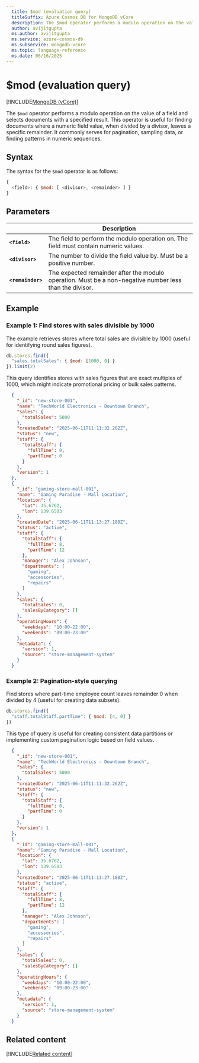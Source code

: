 ```yaml
---
  title: $mod (evaluation query) 
  titleSuffix: Azure Cosmos DB for MongoDB vCore
  description: The $mod operator performs a modulo operation on the value of a field and selects documents with a specified result.
  author: avijitgupta
  ms.author: avijitgupta
  ms.service: azure-cosmos-db
  ms.subservice: mongodb-vcore
  ms.topic: language-reference
  ms.date: 06/16/2025
---
```


# $mod (evaluation query)

[!INCLUDE[MongoDB (vCore)](~/reusable-content/ce-skilling/azure/includes/cosmos-db/includes/appliesto-mongodb-vcore.md)]

The `$mod` operator performs a modulo operation on the value of a field and selects documents with a specified result. This operator is useful for finding documents where a numeric field value, when divided by a divisor, leaves a specific remainder. It commonly serves for pagination, sampling data, or finding patterns in numeric sequences.

## Syntax

The syntax for the `$mod` operator is as follows:

```javascript
{
  <field>: { $mod: [ <divisor>, <remainder> ] }
}
```

## Parameters

| | Description |
| --- | --- |
| **`<field>`** | The field to perform the modulo operation on. The field must contain numeric values. |
| **`<divisor>`** | The number to divide the field value by. Must be a positive number. |
| **`<remainder>`** | The expected remainder after the modulo operation. Must be a non-negative number less than the divisor. |

## Example

### Example 1: Find stores with sales divisible by 1000

The example retrieves stores where total sales are divisible by 1000 (useful for identifying round sales figures).

```javascript
db.stores.find({
  "sales.totalSales": { $mod: [1000, 0] }
}).limit(2)
```

This query identifies stores with sales figures that are exact multiples of 1000, which might indicate promotional pricing or bulk sales patterns.

```json
  {
    "_id": "new-store-001",
    "name": "TechWorld Electronics - Downtown Branch",
    "sales": {
      "totalSales": 5000
    },
    "createdDate": "2025-06-11T11:11:32.262Z",
    "status": "new",
    "staff": {
      "totalStaff": {
        "fullTime": 0,
        "partTime": 0
      }
    },
    "version": 1
  },
  {
    "_id": "gaming-store-mall-001",
    "name": "Gaming Paradise - Mall Location",
    "location": {
      "lat": 35.6762,
      "lon": 139.6503
    },
    "createdDate": "2025-06-11T11:13:27.180Z",
    "status": "active",
    "staff": {
      "totalStaff": {
        "fullTime": 8,
        "partTime": 12
      },
      "manager": "Alex Johnson",
      "departments": [
        "gaming",
        "accessories",
        "repairs"
      ]
    },
    "sales": {
      "totalSales": 0,
      "salesByCategory": []
    },
    "operatingHours": {
      "weekdays": "10:00-22:00",
      "weekends": "09:00-23:00"
    },
    "metadata": {
      "version": 1,
      "source": "store-management-system"
    }
  }
```

### Example 2: Pagination-style querying

Find stores where part-time employee count leaves remainder 0 when divided by 4 (useful for creating data subsets).

```javascript
db.stores.find({
  "staff.totalStaff.partTime": { $mod: [4, 0] }
})
```

This type of query is useful for creating consistent data partitions or implementing custom pagination logic based on field values.

```json
  {
    "_id": "new-store-001",
    "name": "TechWorld Electronics - Downtown Branch",
    "sales": {
      "totalSales": 5000
    },
    "createdDate": "2025-06-11T11:11:32.262Z",
    "status": "new",
    "staff": {
      "totalStaff": {
        "fullTime": 0,
        "partTime": 0
      }
    },
    "version": 1
  },
  {
    "_id": "gaming-store-mall-001",
    "name": "Gaming Paradise - Mall Location",
    "location": {
      "lat": 35.6762,
      "lon": 139.6503
    },
    "createdDate": "2025-06-11T11:13:27.180Z",
    "status": "active",
    "staff": {
      "totalStaff": {
        "fullTime": 8,
        "partTime": 12
      },
      "manager": "Alex Johnson",
      "departments": [
        "gaming",
        "accessories",
        "repairs"
      ]
    },
    "sales": {
      "totalSales": 0,
      "salesByCategory": []
    },
    "operatingHours": {
      "weekdays": "10:00-22:00",
      "weekends": "09:00-23:00"
    },
    "metadata": {
      "version": 1,
      "source": "store-management-system"
    }
  }
```

## Related content

[!INCLUDE[Related content](../includes/related-content.md)]
